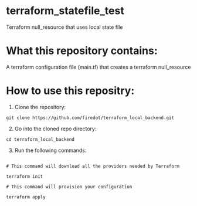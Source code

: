 # terraform_statefile_test

Terraform null_resource that uses local state file

# What this repository contains: 

A terraform configuration file (main.tf) that
creates a terraform null_resource


# How to use this repositry: 

1. Clone the repository: 

```
git clone https://github.com/firedot/terraform_local_backend.git
```

2. Go into the cloned repo directory: 

```
cd terraform_local_backend
```

3. Run the following commands: 

```

# This command will download all the providers needed by Terraform

terraform init 
```


```
# This command will provision your configuration

terraform apply

```
